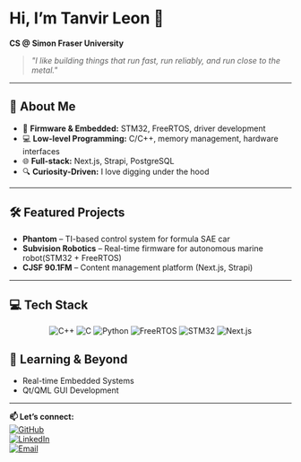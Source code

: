 
# Hi, I’m Tanvir Leon 👋

**CS @ Simon Fraser University**  
> *"I like building things that run fast, run reliably, and run close to the metal."*
---

## 🚀 About Me

- 🔧 **Firmware & Embedded:** STM32, FreeRTOS, driver development
- 💻 **Low-level Programming:** C/C++, memory management, hardware interfaces
- 🌐 **Full-stack:** Next.js, Strapi, PostgreSQL
- 🔍 **Curiosity-Driven:** I love digging under the hood

---

## 🛠️ Featured Projects

- **Phantom** – TI-based control system for formula SAE car
- **Subvision Robotics** – Real-time firmware for autonomous marine robot(STM32 + FreeRTOS)  
- **CJSF 90.1FM** – Content management platform (Next.js, Strapi)

---

## 💻 Tech Stack

<p align="center">
  <img src="https://img.shields.io/badge/C++-00599C?style=flat&logo=cplusplus&logoColor=white" alt="C++" />
  <img src="https://img.shields.io/badge/C-A8B9CC?style=flat&logo=c&logoColor=black" alt="C" />
  <img src="https://img.shields.io/badge/Python-3776AB?style=flat&logo=python&logoColor=white" alt="Python" />
  <img src="https://img.shields.io/badge/FreeRTOS-28B463?style=flat&logo=freertos&logoColor=white" alt="FreeRTOS" />
  <img src="https://img.shields.io/badge/STM32-03234B?style=flat&logo=stmicroelectronics&logoColor=white" alt="STM32" />
  <img src="https://img.shields.io/badge/Next.js-000000?style=flat&logo=nextdotjs&logoColor=white" alt="Next.js" />
</p>


## 🌱 Learning & Beyond

- Real-time Embedded Systems  
- Qt/QML GUI Development  

---

**📫 Let’s connect:**  
[![GitHub](https://img.shields.io/badge/GitHub-181717?style=flat&logo=github&logoColor=white)](https://github.com/tanvirleon)  
[![LinkedIn](https://img.shields.io/badge/LinkedIn-0077B5?style=flat&logo=linkedin&logoColor=white)](https://www.linkedin.com/in/tanvirleon/)  
[![Email](https://img.shields.io/badge/Email-D14836?style=flat&logo=gmail&logoColor=white)](mailto:your.email@example.com)
